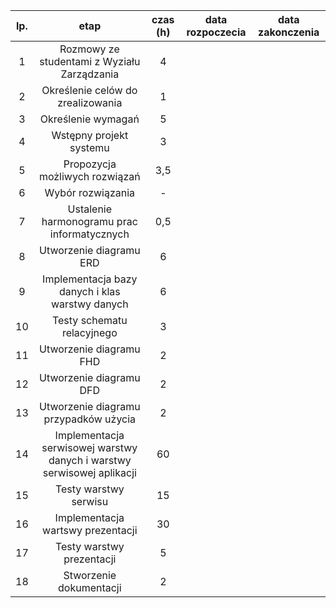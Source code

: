 | lp. |etap|czas (h)|data rozpoczecia|data zakonczenia|
|:---:|:--:|:------:|:--------------:|:--------------:|
|1|Rozmowy ze studentami z Wyziału Zarządzania|4||
|2|Określenie celów do zrealizowania|1|||
|3|Określenie wymagań|5|||
|4|Wstępny projekt systemu|3|||
|5|Propozycja możliwych rozwiązań|3,5|||
|6|Wybór rozwiązania|-|||
|7|Ustalenie harmonogramu prac informatycznych|0,5|||
|8|Utworzenie diagramu ERD|6|||
|9|Implementacja bazy danych i klas warstwy danych|6|||
|10|Testy schematu relacyjnego|3|||
|11|Utworzenie diagramu FHD|2|||
|12|Utworzenie diagramu DFD|2|||
|13|Utworzenie diagramu przypadków użycia|2|||
|14|Implementacja serwisowej warstwy danych i warstwy serwisowej aplikacji|60|||
|15|Testy warstwy serwisu|15|||
|16|Implementacja wartswy prezentacji|30|||
|17|Testy warstwy prezentacji|5|||
|18|Stworzenie dokumentacji|2|||
